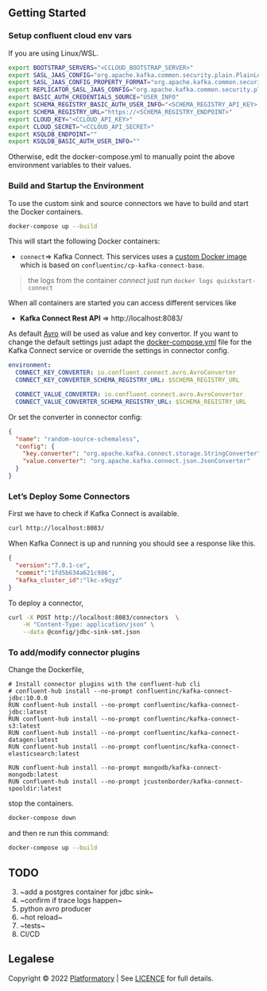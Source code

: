 ## Getting Started

### Setup confluent cloud env vars

If you are using Linux/WSL.

```bash
export BOOTSTRAP_SERVERS="<CCLOUD_BOOTSTRAP_SERVER>"
export SASL_JAAS_CONFIG="org.apache.kafka.common.security.plain.PlainLoginModule required username='<CCLOUD_API_KEY>' password='<CCLOUD_API_SECRET>';"
export SASL_JAAS_CONFIG_PROPERTY_FORMAT="org.apache.kafka.common.security.plain.PlainLoginModule required username='<CCLOUD_API_KEY>' password='<CCLOUD_API_SECRET>';"
export REPLICATOR_SASL_JAAS_CONFIG="org.apache.kafka.common.security.plain.PlainLoginModule required username='<CCLOUD_API_KEY>' password='<CCLOUD_API_SECRET>';"
export BASIC_AUTH_CREDENTIALS_SOURCE="USER_INFO"
export SCHEMA_REGISTRY_BASIC_AUTH_USER_INFO="<SCHEMA_REGISTRY_API_KEY>:<SCHEMA_REGISTRY_API_SECRET>"
export SCHEMA_REGISTRY_URL="https://<SCHEMA_REGISTRY_ENDPOINT>"
export CLOUD_KEY="<CCLOUD_API_KEY>"
export CLOUD_SECRET="<CCLOUD_API_SECRET>"
export KSQLDB_ENDPOINT=""
export KSQLDB_BASIC_AUTH_USER_INFO=""
```

Otherwise, edit the docker-compose.yml to manually point the above environment variables to their values.

### Build and Startup the Environment

To use the custom sink and source connectors we have to build and start the Docker containers.

```bash
docker-compose up --build
```

This will start the following Docker containers:

- `connect`=> Kafka Connect. This services uses a [custom Docker image](Dockerfile) which is based
  on `confluentinc/cp-kafka-connect-base`.
> the logs from the container *connect* just run `docker logs quickstart-connect`


When all containers are started you can access different services like

- **Kafka Connect Rest API** => http://localhost:8083/

As default [Avro](https://avro.apache.org/) will be used as value and key convertor. If you want to change the default settings just
adapt the [docker-compose.yml](docker-compose.yml)
file for the Kafka Connect service or override the settings in connector config.

```yaml
environment:
  CONNECT_KEY_CONVERTER: io.confluent.connect.avro.AvroConverter
  CONNECT_KEY_CONVERTER_SCHEMA_REGISTRY_URL: $SCHEMA_REGISTRY_URL

  CONNECT_VALUE_CONVERTER: io.confluent.connect.avro.AvroConverter
  CONNECT_VALUE_CONVERTER_SCHEMA_REGISTRY_URL: $SCHEMA_REGISTRY_URL
```

Or set the converter in connector config:

```json
{
  "name": "random-source-schemaless",
  "config": {
    "key.converter": "org.apache.kafka.connect.storage.StringConverter",
    "value.converter": "org.apache.kafka.connect.json.JsonConverter"
  }
}
```

### Let’s Deploy Some Connectors

First we have to check if Kafka Connect is available.

```bash
curl http://localhost:8083/
```

When Kafka Connect is up and running you should see a response like this.

```json
{
  "version":"7.0.1-ce",
  "commit":"1fd5b634a621c986",
  "kafka_cluster_id":"lkc-x9qyz"
}
```

To deploy a connector,

```bash
curl -X POST http://localhost:8083/connectors  \
    -H "Content-Type: application/json" \
    --data @config/jdbc-sink-smt.json
```

### To add/modify connector plugins

Change the Dockerfile,

```
# Install connector plugins with the confluent-hub cli
# confluent-hub install --no-prompt confluentinc/kafka-connect-jdbc:10.0.0
RUN confluent-hub install --no-prompt confluentinc/kafka-connect-jdbc:latest
RUN confluent-hub install --no-prompt confluentinc/kafka-connect-s3:latest
RUN confluent-hub install --no-prompt confluentinc/kafka-connect-datagen:latest
RUN confluent-hub install --no-prompt confluentinc/kafka-connect-elasticsearch:latest

RUN confluent-hub install --no-prompt mongodb/kafka-connect-mongodb:latest
RUN confluent-hub install --no-prompt jcustenborder/kafka-connect-spooldir:latest
```
stop the containers.

```bash
docker-compose down
```

and then re run this command:

```bash
docker-compose up --build
```

## TODO

3. ~add a postgres container for jdbc sink~
4. ~confirm if trace logs happen~
5. python avro producer
6. ~hot reload~
7. ~tests~
8. CI/CD


## Legalese

Copyright © 2022 [Platformatory](https://platformatory.io/) | See [LICENCE](LICENSE) for full details.
